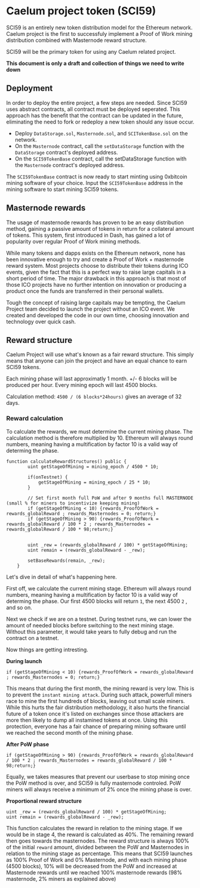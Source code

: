  # Caelum project token (SCI59)

SCI59 is an entirely new token distribution model for the Ethereum network. Caelum project is the first to successfuly implement a Proof of Work mining distribution combined with Masternode reward structure.

SCI59 will be the primary token for using any Caelum related project.

**This document is only a draft and collection of things we need to write down**

## Deployment
In order to deploy the entire project, a few steps are needed. Since SCI59 uses abstract contracts, all contract must be deployed seperated. This approach has the benefit that the contract can be updated in the future, eliminating the need to fork or redeploy a new token should any issue occur.

- Deploy `DataStorage.sol`, `Masternode.sol`, and `SCITokenBase.sol` on the network.
- On the `Masternode` contract, call the `setDataStorage` function with the `DataStorage` contract's deployed address.
- On the `SCI59TokenBase` contract, call the setDataStorage function with the `Masternode` contract's deployed address.

The `SCI59TokenBase` contract is now ready to start minting using 0xbitcoin mining software of your choice.
Input the `SCI59TokenBase` address in the mining software to start mining SCI59 tokens.


## Masternode rewards

The usage of masternode rewards has proven to be an easy distribution method, gaining a passive amount of tokens in return for a collateral amount of tokens. This system, first introduced in Dash, has gained a lot of popularity over regular Proof of Work mining methods.

While many tokens and dapps exists on the Ethereum network, none has been innovative enough to try and create a Proof of Work + masternode reward system. Most projects choose to distribute their tokens during ICO events, given the fact that this is a perfect way to raise large capitals in a short period of time. The major drawback in this approach is that most of those ICO projects have no further intention on  innovation or producing a product once the funds are transferred in their personal wallets.

Tough the concept of raising large capitals may be tempting, the Caelum Project team decided to launch the project without an ICO event. We created and developed the code in our own time, choosing innovation and technology over quick cash.

## Reward structure

Caelum Project will use what's known as a fair reward structure. This simply means that anyone can join the project and have an equal chance to earn SCI59 tokens.

Each mining phase will last approximatly 1 month. +/- 6 blocks will be produced per hour. Every mining epoch will last 4500 blocks.

Calculation method: `4500 / (6 blocks*24hours)` gives an average of 32 days.

### Reward calculation

To calculate the rewards, we must determine the current mining phase. The calculation method is therefore multiplied by 10.
Ethereum will always round numbers, meaning having a multification by factor 10 is a valid way of determing the phase.

    function calculateRewardStructures() public {
            uint getStageOfMining = mining_epoch / 4500 * 10;

            if(onTestnet) {
                getStageOfMining = mining_epoch / 25 * 10;
            }

            // Set first month full PoW and after 9 months full MASTERNODE (small % for miners to incentivize keeping mining)
            if (getStageOfMining < 10) {rewards_ProofOfWork = rewards_globalReward ; rewards_Masternodes = 0; return;}
            if (getStageOfMining > 90) {rewards_ProofOfWork = rewards_globalReward / 100 * 2 ; rewards_Masternodes = rewards_globalReward / 100 * 98;return;}


            uint _rew = (rewards_globalReward / 100) * getStageOfMining;
            uint remain = (rewards_globalReward - _rew);

            setBaseRewards(remain, _rew);
        }

Let's dive in detail of what's happening here.

First off, we calculate the current mining stage.  Ethereum will always round numbers, meaning having a multification by factor 10 is a valid way of determing the phase. Our first 4500 blocks will return `1`, the next 4500 `2` , and so on.

Next we check if we are on a testnet. During testnet runs, we can lower the amount of needed blocks before switching to the next mining stage. Without this parameter, it would take years to fully debug and run the contract on a testnet.

Now things are getting intresting.

**During launch**

`if (getStageOfMining < 10) {rewards_ProofOfWork = rewards_globalReward ; rewards_Masternodes = 0; return;}`

This means that during the first month, the mining reward is very low. This is to prevent the `instant mining attack`. During such attack, powerfull miners race to mine the first hundreds of blocks, leaving out small scale miners. While this hurts the fair distribution methodology, it also hurts the financial future of a token once it's listed on exchanges since those attackers are more then likely to dump all instamined tokens at once. Using this protection, everyone has a fair chance of preparing mining software until we reached the second month of the mining phase.

**After PoW phase**

`if (getStageOfMining > 90) {rewards_ProofOfWork = rewards_globalReward / 100 * 2 ; rewards_Masternodes = rewards_globalReward / 100 * 98;return;}`

Equally, we takes measures that prevent our userbase to stop mining once the PoW method is over, and SCI59 is fully masternode controled. PoW miners will always receive a minimum of 2% once the mining phase is over.

**Proportional reward structure**

    uint _rew = (rewards_globalReward / 100) * getStageOfMining;
    uint remain = (rewards_globalReward - _rew);

This function calculates the reward in relation to the mining stage. If we would be in stage 4, the reward is calculated as 40%.
The remaining reward then goes towards the masternodes. The reward structure is always 100% of the initial `reward` amount, divided between the PoW and Masternodes in relation to the mining stage as percentage. This means that SCI59 launches as 100% Proof of Work and 0% Masternode, and with each mining phase (4500 blocks), 10% will be decreased from the PoW and increased at Masternode rewards until we reached 100% masternode rewards (98% masternode, 2% miners as explained above)




